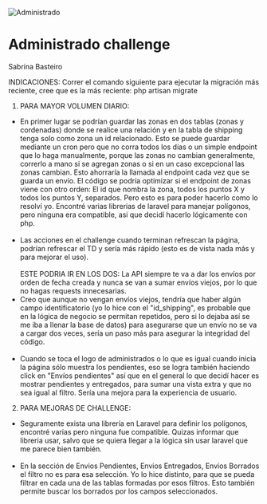 ![Administrado](https://administrado-assets.s3.amazonaws.com/img/logo_mail.png "Administrado")

# Administrado challenge
Sabrina Basteiro

INDICACIONES:
Correr el comando siguiente para ejecutar la migración más reciente, cree que es la más reciente:
php artisan migrate

1) PARA MAYOR VOLUMEN DIARIO:

* En primer lugar se podrían guardar las zonas en dos tablas (zonas y cordenadas) donde se realice una relación y en la tabla de shipping tenga solo como zona un id relacionado. Esto se puede guardar mediante un cron pero que no corra todos los días o un simple endpoint que lo haga manualmente, porque las zonas no cambian generalmente, correrlo a mano si se agregan zonas o si en un caso excepcional las zonas cambian. Esto ahorraría la llamada al endpoint cada vez que se guarda un envío.
El código se podría optimizar si el endpoint de zonas viene con otro orden: El id que nombra la zona, todos los puntos X y todos los puntos Y, separados. Pero esto es para poder hacerlo como lo resolví yo. Encontré varias librerias de laravel para manejar polígonos, pero ninguna era compatible, asi que decidí hacerlo lógicamente con php.
</br></br>
* Las acciones en el challenge cuando terminan refrescan la página, podrían refrescar el TD y sería más rápido (esto es de vista nada más y para mejorar el uso).
</br></br>
ESTE PODRIA IR EN LOS DOS: La API siempre te va a dar los envíos por orden de fecha creada y nunca se van
a sumar envíos viejos, por lo que no hagas requests innecesarias.
* Creo que aunque no vengan envíos viejos, tendría que haber algún campo identificatorio (yo lo hice con el "id_shipping", es probable que en la lógica de negocio se permitan repetidos, pero si lo dejaba así se me iba a llenar la base de datos) para asegurarse que un envío no se va a cargar dos veces, sería un paso más para asegurar la integridad del código.
</br></br>
* Cuando se toca el logo de administrados o lo que es igual cuando inicia la página sólo muestra los pendientes, eso se logra también haciendo click en "Envíos pendientes" así que en el general lo que decidí hacer es mostrar pendientes y entregados, para sumar una vista extra y que no sea igual al filtro. Sería una mejora para la experiencia de usuario.



2) PARA MEJORAS DE CHALLENGE:

* Seguramente exista una librería en Laravel para definir los polígonos, encontré varias pero ninguna fue compatible. Quizas informar que libreria usar, salvo que se quiera llegar a la lógica sin usar laravel que me parece bien también.
</br></br>
* En la sección de Envios Pendientes, Envios Entregados, Envios Borrados el filtro no es para esa selección. Yo lo hice distinto, para que se pueda filtrar en cada una de las tablas formadas por esos filtros. Esto también permite buscar los borrados por los campos seleccionados.

